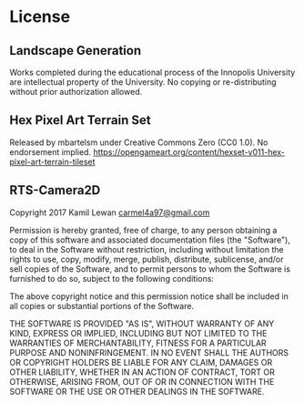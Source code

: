 # License

## Landscape Generation
Works completed during the educational process of the Innopolis University are intellectual property of the University. No copying or re-distributing without prior authorization allowed.

## Hex Pixel Art Terrain Set
Released by mbartelsm under Creative Commons Zero (CC0 1.0). No endorsement implied.
https://opengameart.org/content/hexset-v011-hex-pixel-art-terrain-tileset

## RTS-Camera2D

Copyright 2017 Kamil Lewan <carmel4a97@gmail.com>

Permission is hereby granted, free of charge, to any person obtaining a copy
of this software and associated documentation files (the "Software"), to deal
in the Software without restriction, including without limitation the rights
to use, copy, modify, merge, publish, distribute, sublicense, and/or sell
copies of the Software, and to permit persons to whom the Software is
furnished to do so, subject to the following conditions:

The above copyright notice and this permission notice shall be included in all
copies or substantial portions of the Software.

THE SOFTWARE IS PROVIDED "AS IS", WITHOUT WARRANTY OF ANY KIND, EXPRESS OR
IMPLIED, INCLUDING BUT NOT LIMITED TO THE WARRANTIES OF MERCHANTABILITY,
FITNESS FOR A PARTICULAR PURPOSE AND NONINFRINGEMENT. IN NO EVENT SHALL THE
AUTHORS OR COPYRIGHT HOLDERS BE LIABLE FOR ANY CLAIM, DAMAGES OR OTHER
LIABILITY, WHETHER IN AN ACTION OF CONTRACT, TORT OR OTHERWISE, ARISING FROM,
OUT OF OR IN CONNECTION WITH THE SOFTWARE OR THE USE OR OTHER DEALINGS IN THE
SOFTWARE.
